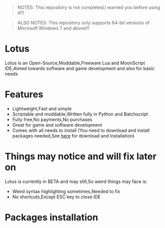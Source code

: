 > NOTES: This repository is not completed,I warned you before using it!!!

> ALSO NOTES: This repository only supports 64-bit versions of Microsoft Windows 7 and above!!!
# Lotus
Lotus is an Open-Source,Moddable,Freeware Lua and MoonScript IDE,Aimed towards software and game development and also for basic needs

# Features
- Lightweight,Fast and simple
- Scriptable and moddable,Written fully in Python and Batchscript 
- Fully free,No payments,No purchases
- Great for game and software development
- Comes with all needs to install (You need to download and install packages needed,See [here]() for download and installation)

# Things may notice and will fix later on
Lotus is currently in BETA and may still,So weird things may face is:
- Weird syntax highlighting sometimes,Needed to fix
- No shortcuts,Except ESC key to close IDE

# Packages installation
